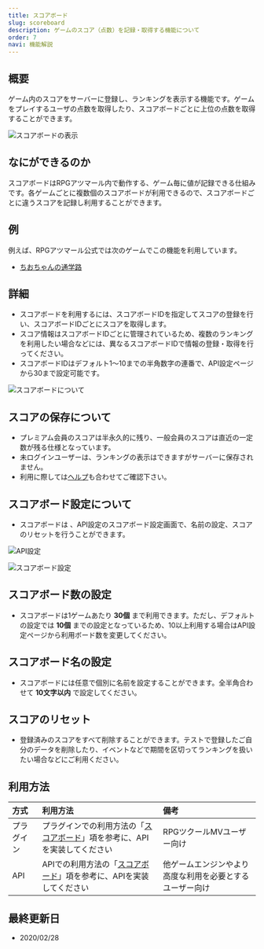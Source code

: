 ```yaml
---
title: スコアボード
slug: scoreboard
description: ゲームのスコア（点数）を記録・取得する機能について
order: 7
navi: 機能解説
---
```

    
## 概要
ゲーム内のスコアをサーバーに登録し、ランキングを表示する機能です。ゲームをプレイするユーザの点数を取得したり、スコアボードごとに上位の点数を取得することができます。
  
![スコアボードの表示](/images/scoreboard_sample1.png)
    
## なにができるのか
スコアボードはRPGアツマール内で動作する、ゲーム毎に値が記録できる仕組みです。各ゲームごとに複数個のスコアボードが利用できるので、スコアボードごとに違うスコアを記録し利用することができます。
    
## 例
例えば、RPGアツマール公式では次のゲームでこの機能を利用しています。
 - [ちおちゃんの通学路](https://game.nicovideo.jp/atsumaru/games/gm6444)
    
## 詳細
 - スコアボードを利用するには、スコアボードIDを指定してスコアの登録を行い、スコアボードIDごとにスコアを取得します。
 - スコア情報はスコアボードIDごとに管理されているため、複数のランキングを利用したい場合などには、異なるスコアボードIDで情報の登録・取得を行ってください。
 - スコアボードIDはデフォルト1〜10までの半角数字の連番で、API設定ページから30まで設定可能です。
  
![スコアボードについて](/images/scoreboard_howtouse.png)
    
## スコアの保存について
 - プレミアム会員のスコアは半永久的に残り、一般会員のスコアは直近の一定数が残る仕様となっています。
 - 未ログインユーザーは、ランキングの表示はできますがサーバーに保存されません。
 - 利用に際しては[ヘルプ](https://qa.nicovideo.jp/faq/show/12127)も合わせてご確認下さい。
    
## スコアボード設定について
 - スコアボードは 、API設定のスコアボード設定画面で、名前の設定、スコアのリセットを行うことができます。
  
![API設定](/images/api_setting.png)
  
![スコアボード設定](/images/scoreboard_setting.png)
    
## スコアボード数の設定
 - スコアボードは1ゲームあたり **30個** まで利用できます。ただし、デフォルトの設定では **10個** までの設定となっているため、10以上利用する場合はAPI設定ページから利用ボード数を変更してください。
    
## スコアボード名の設定
 - スコアボードには任意で個別に名前を設定することができます。全半角合わせて **10文字以内** で設定してください。
    
## スコアのリセット
 - 登録済みのスコアをすべて削除することができます。テストで登録したご自分のデータを削除したり、イベントなどで期間を区切ってランキングを扱いたい場合などにご利用ください。
    
## 利用方法

方式|利用方法|備考
:---|:---|:---
プラグイン|プラグインでの利用方法の「[スコアボード](/plugins/scoreboard)」項を参考に、APIを実装してください|RPGツクールMVユーザー向け
API|APIでの利用方法の「[スコアボード](/apis/scoreboard)」項を参考に、APIを実装してください|他ゲームエンジンやより高度な利用を必要とするユーザー向け

    
## 最終更新日
 - 2020/02/28
